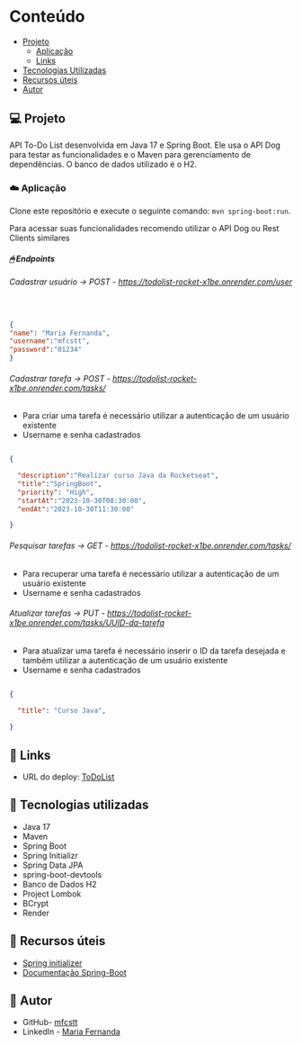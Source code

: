 


# Conteúdo

- [Projeto](#projeto)
    - [Aplicação](#Aplicação)
    - [Links](#Links)
- [Tecnologias Utilizadas](#Tecnologias-Utilizadas)
- [Recursos úteis](#Recursos-Úteis)
- [Autor](#Autor)



## 💻 Projeto

API To-Do List desenvolvida em Java 17 e Spring Boot. Ele usa o API Dog para testar as funcionalidades e o Maven para gerenciamento de dependências. O banco de dados utilizado é o H2.


### ☁️ Aplicação

Clone este repositório e execute o seguinte comando: `mvn spring-boot:run`.

Para acessar suas funcionalidades recomendo utilizar o API Dog ou Rest Clients similares 

##### 🖱 Endpoints
###### Cadastrar usuário -> POST - https://todolist-rocket-x1be.onrender.com/user
```json


{
"name": "Maria Fernanda",
"username":"mfcstt",
"password":"01234"
}
```

###### Cadastrar tarefa -> POST - https://todolist-rocket-x1be.onrender.com/tasks/
- Para criar uma tarefa é necessário utilizar a autenticação de um usuário existente
- Username e senha cadastrados
```json

{

  "description":"Realizar curso Java da Rocketseat",
  "title":"SpringBoot",
  "priority": "High",
  "startAt":"2023-10-30T08:30:00",
  "endAt":"2023-10-30T11:30:00"

}
```

###### Pesquisar tarefas -> GET - https://todolist-rocket-x1be.onrender.com/tasks/
- Para recuperar uma tarefa é necessário utilizar a autenticação de um usuário existente
- Username e senha cadastrados

###### Atualizar tarefas -> PUT - https://todolist-rocket-x1be.onrender.com/tasks/UUID-da-tarefa
- Para atualizar uma tarefa é necessário inserir o ID da tarefa desejada e também utilizar a autenticação de um usuário existente
- Username e senha cadastrados
```json

{

  "title": "Curso Java",
  
}
```

## 🔗 Links


- URL do deploy: [ToDoList](https://todolist-rocket-x1be.onrender.com)
## 🖤 Tecnologias utilizadas

- Java 17
- Maven
- Spring Boot
- Spring Initializr 
- Spring Data JPA
- spring-boot-devtools 
- Banco de Dados H2
- Project Lombok 
- BCrypt
- Render  


## 📑 Recursos úteis
-  [Spring initializer](https://start.spring.io)
- [Documentação Spring-Boot](https://spring.io/guides/gs/spring-boot/)


## 💬 Autor

- GitHub- [mfcstt](https://github.com/mfcstt)
- LinkedIn - [Maria Fernanda](https://www.linkedin.com/in/mfcstt)



